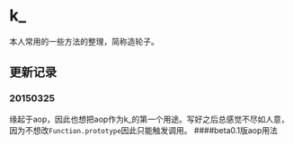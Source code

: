 # k_
本人常用的一些方法的整理，简称造轮子。

## 更新记录
### 20150325
缘起于aop，因此也想把aop作为k_的第一个用途。写好之后总感觉不尽如人意，因为不想改`Function.prototype`因此只能触发调用。
####beta0.1版aop用法
